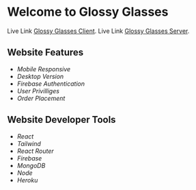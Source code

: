 # Welcome to Glossy Glasses
Live Link [Glossy Glasses Client](https://glossy-glasses.web.app/).
Live Link [Glossy Glasses Server](https://powerful-sands-79915.herokuapp.com/).

## Website Features
- *Mobile Responsive*
- *Desktop Version*
- *Firebase Authentication*
- *User Privilliges*
- *Order Placement*

## Website Developer Tools
- *React*
- *Tailwind*
- *React Router*
- *Firebase*
- *MongoDB*
- *Node*
- *Heroku*


